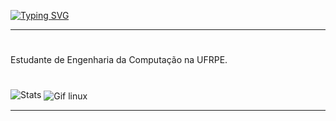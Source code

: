 [![Typing SVG](https://readme-typing-svg.demolab.com?font=Fira+Code&pause=1000&color=EFF727&width=435&lines=Hello%2C+i'am+Adielson+%F0%9F%91%8B)](https://git.io/typing-svg)

---

#

Estudante de Engenharia da Computação na UFRPE. 

#

![Stats](https://github-readme-stats.vercel.app/api?username=Adielson-Cordeiro&theme=highcontrast&show_icons=truelocale=pt-br) 
<img align="center" alt="Gif linux" src="https://media.tenor.com/dHk-LfzHrtwAAAAi/linux-computer.gif">

---
